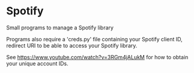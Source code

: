 # Spotify
Small programs to manage a Spotify library

Programs also require a 'creds.py' file containing your Spotify client ID, redirect URI to be able to access your Spotify library.

See https://www.youtube.com/watch?v=3RGm4jALukM for how to obtain your unique account IDs.
